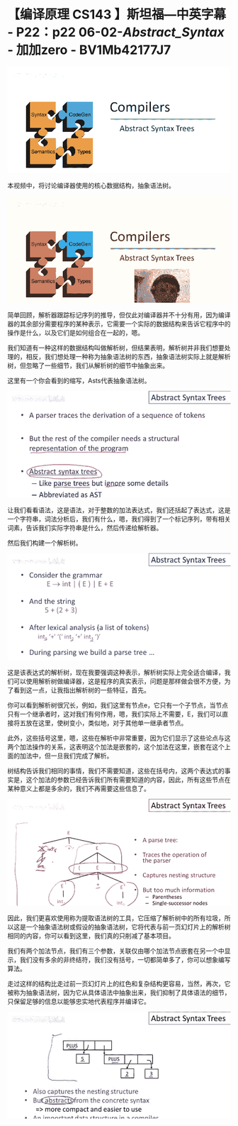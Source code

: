 # 【编译原理 CS143 】斯坦福—中英字幕 - P22：p22 06-02-_Abstract_Syntax_ - 加加zero - BV1Mb42177J7

![](img/f8e985d38e7d6e3dced1c84a1d006e07_0.png)

本视频中，将讨论编译器使用的核心数据结构，抽象语法树。

![](img/f8e985d38e7d6e3dced1c84a1d006e07_2.png)

简单回顾，解析器跟踪标记序列的推导，但仅此对编译器并不十分有用，因为编译器的其余部分需要程序的某种表示，它需要一个实际的数据结构来告诉它程序中的操作是什么，以及它们是如何组合在一起的，嗯。

我们知道有一种这样的数据结构叫做解析树，但结果表明，解析树并非我们想要处理的，相反，我们想处理一种称为抽象语法树的东西，抽象语法树实际上就是解析树，但忽略了一些细节，我们从解析树的细节中抽象出来。

这里有一个你会看到的缩写，Asts代表抽象语法树。

![](img/f8e985d38e7d6e3dced1c84a1d006e07_4.png)

让我们看看语法，这是语法，对于整数的加法表达式，我们还括起了表达式，这是一个字符串，词法分析后，我们有什么，嗯，我们得到了一个标记序列，带有相关词素，告诉我们实际字符串是什么，然后传递给解析器。

然后我们构建一个解析树。

![](img/f8e985d38e7d6e3dced1c84a1d006e07_6.png)

这是该表达式的解析树，现在我要强调这种表示，解析树实际上完全适合编译，我们可以使用解析树做编译器，这是程序的真实表示，问题是那样做会很不方便，为了看到这一点，让我指出解析树的一些特征，首先。

你可以看到解析树很冗长，例如，我们这里有节点e，它只有一个子节点，当节点只有一个继承者时，这对我们有何作用，嗯，我们实际上不需要，E，我们可以直接将五放在这里，使树变小，类似地，对于其他单一继承者节点。

此外，这些括号这里，嗯，这些在解析中非常重要，因为它们显示了这些论点与这两个加法操作的关系，这表明这个加法是嵌套的，这个加法在这里，嵌套在这个上面的加法中，但一旦我们完成了解析。

树结构告诉我们相同的事情，我们不需要知道，这些在括号内，这两个表达式的事实是，这个加法的参数已经告诉我们所有需要知道的内容，因此，所有这些节点在某种意义上都是多余的，我们不再需要这些信息了。



![](img/f8e985d38e7d6e3dced1c84a1d006e07_8.png)

因此，我们更喜欢使用称为提取语法树的工具，它压缩了解析树中的所有垃圾，所以这是一个抽象语法树或假设的抽象语法树，它将代表与前一页幻灯片上的解析树相同的内容，你可以看到这里，我们真的只削减了基本项目。

我们有两个加法节点，我们有三个参数，关联仅由哪个加法节点嵌套在另一个中显示，我们没有多余的非终结符，我们没有括号，一切都简单多了，你可以想象编写算法。

走过这样的结构比走过前一页幻灯片上的红色和复杂结构更容易，当然，再次，它被称为抽象语法树，因为它从具体语法中抽象出来，我们抑制了具体语法的细节，只保留足够的信息以能够忠实地代表程序并编译它。



![](img/f8e985d38e7d6e3dced1c84a1d006e07_10.png)
